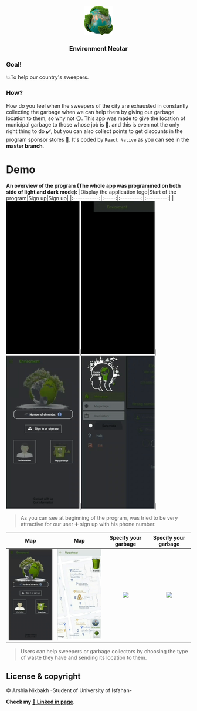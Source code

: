 <p align="center">
  <a href="https://github.com/Arshianb/Environment-Nectar">
    <img src="images/app_logo.png" alt="Logo" width="80" height="80">
  </a>
    <h3 align="center">Environment Nectar</h3>
</p>

### Goal!
:boom:To help our country's sweepers.
### How?
How do you feel when the sweepers of the city are exhausted in constantly collecting the garbage when we can help them by giving our garbage location to them, so why not :smirk:. This app was made to give the location of municipal garbage to those whose job is :star2:. and this is even not the only right thing to do :heavy_check_mark:, but you can also collect points to get discounts in the program sponsor stores :currency_exchange:. It's coded by `React Native` as you can see in the **master branch**.

# Demo
**An overview of the program (The whole app was programmed on both side of light and dark mode):**
|Display the application logo|Start of the program|Sign up|Sign up|
|:-----------:|:-----:|:---------:|:---------:|
|<img src="garbage%20prioject%20gifs/logo.gif" width="200px">|<img src="garbage%20prioject%20gifs/StartAppDark.gif" width="200px">|<img src="garbage%20prioject%20gifs/SignInOrSighnUpDark.gif" width="200px">|<img src="garbage%20prioject%20gifs/SignInOrSighnUpLight.gif" width="200px">|
>As you can see at beginning of the program, was tried to be very attractive for our user :heavy_plus_sign: sign up with his phone number.

|Map|Map|Specify your garbage|Specify your garbage|
|:-----------:|:-----:|:---------:|:---------:|
|<img src="garbage%20prioject%20gifs/GarbageStartDark.gif" width="200px">|<img src="garbage%20prioject%20gifs/TurnOnGpsLight.gif" width="200px">|<img src="garbage%20prioject%20gifs/SelectGarbageKight.gif" width="200px">|<img src="garbage%20prioject%20gifs/SelectGarbageDark.gif" width="200px">|
>Users can help sweepers or garbage collectors by choosing the type of waste they have and sending its location to them.

## License & copyright

© Arshia Nikbakh -Student of University of Isfahan-

**Check my [:link: Linked in page](https://www.linkedin.com/in/arshia-nikbakht).**
